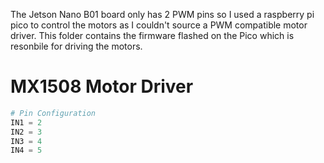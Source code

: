 The Jetson Nano B01 board only has 2 PWM pins so I used a raspberry pi pico to control the motors as I couldn't source a PWM compatible motor driver. This folder contains the firmware flashed on the Pico which is resonbile for driving the motors.


# MX1508 Motor Driver

```python
# Pin Configuration 
IN1 = 2
IN2 = 3
IN3 = 4
IN4 = 5
```